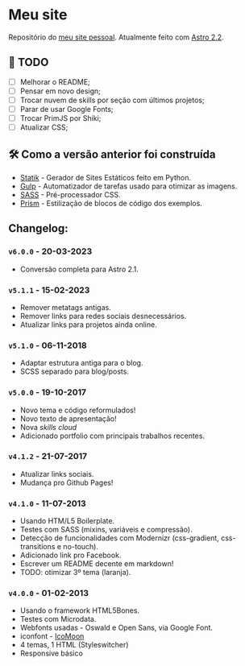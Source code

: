 # Meu site

Repositório do [meu site pessoal](https://fabloliv.github.io). Atualmente feito com [Astro 2.2](https://docs.astro.build).

## 📝 TODO

- [ ] Melhorar o README;
- [ ] Pensar em novo design;
- [ ] Trocar nuvem de skills por seção com últimos projetos;
- [ ] Parar de usar Google Fonts;
- [ ] Trocar PrimJS por Shiki;
- [ ] Atualizar CSS;

## 🛠 Como a versão anterior foi construída

- [Statik](https://github.com/thanethomson/statik) - Gerador de Sites Estáticos feito em Python.
- [Gulp](https://gulpjs.com) - Automatizador de tarefas usado para otimizar as imagens.
- [SASS](https://sass-lang.com "Syntatically Awesome Style Sheets") - Pré-processador CSS.
- [Prism](https://prismjs.com "Lightweight, robust, elegant syntax highlighting") - Estilização de blocos de código dos exemplos.

## Changelog:

### `v6.0.0` - 20-03-2023

- Conversão completa para Astro 2.1.

### `v5.1.1` - 15-02-2023

- Remover metatags antigas.
- Remover links para redes sociais desnecessários.
- Atualizar links para projetos ainda online.

### `v5.1.0` - 06-11-2018

- Adaptar estrutura antiga para o blog.
- SCSS separado para blog/posts.

### `v5.0.0` - 19-10-2017

- Novo tema e código reformulados!
- Novo texto de apresentação!
- Nova _skills cloud_
- Adicionado portfolio com principais trabalhos recentes.

### `v4.1.2` - 21-07-2017

- Atualizar links sociais.
- Mudança pro Github Pages!

### `v4.1.0` - 11-07-2013

- Usando HTM/L5 Boilerplate.
- Testes com SASS (mixins, variáveis e compressão).
- Detecção de funcionalidades com Modernizr (css-gradient, css-transitions e no-touch).
- Adicionado link pro Facebook.
- Escrever um README decente em markdown!
- TODO: otimizar 3º tema (laranja).

### `v4.0.0` - 01-02-2013

- Usando o framework HTML5Bones.
- Testes com Microdata.
- Webfonts usadas - Oswald e Open Sans, via Google Font.
- iconfont - [IcoMoon](http://keyamoon.com/icomoon)
- 4 temas, 1 HTML (Styleswitcher)
- Responsive básico
